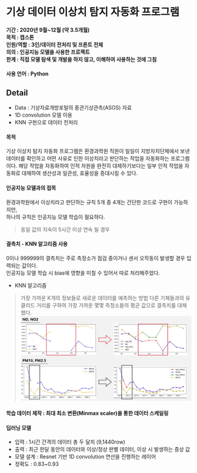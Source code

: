# 기상 데이터 이상치 탐지 자동화 프로그램

#### 기간 : 2020년 9월~12월 (약 3.5개월) <br/>목적 : 캡스톤<br/>인원/역할 : 3인/데이터 전처리 및 프론트 전체<br/>의의 : 인공지능 모델을 사용한 프로젝트<br/>한계 : 직접 모델 탐색 및 개발을 하지 않고, 이해하여 사용하는 것에 그침


#### 사용 언어 : Python <br/>

## Detail

* Data : 기상자료개방포털의 종관기상관측(ASOS) 자료
* 1D convolution 모델 이용
* KNN 구현으로 데이터 전처리


#### 목적
기상 이상치 탐지 자동화 프로그램은 환경과학원 직원이 일일이 지방자치단체에서 보낸 데이터를 확인하고 어떤 사유로 인한 이상치라고 판단하는 작업을 자동화하는 프로그램이다. 해당 작업을 자동화하여 인적 자원을 완전히 대체하기보다는 일부 인적 작업을 자동화로 대체하여 생산성과 일관성, 효율성을 증대시킬 수 있다. 

#### 인공지능 모델과의 접목
환경과학원에서 이상치라고 판단하는 규칙 5개 중 4개는 간단한 코드로 구현이 가능하지만, <br/>하나의 규칙은 인공지능 모델 학습이 필요하다.
> 동일 값의 지속이 5시간 이상 연속 될 경우
> 

#### 결측치 - KNN 알고리즘 사용
0이나 999999의 결측치는 주로 측정소가 점검 중이거나 센서 오작동이 발생할 경우 입력되는 값이다.<br/> 인공지능 모델 학습 시 bias에 영향을 미칠 수 있어서 따로 처리해주었다.<br/>
* KNN 알고리즘
 > 가장 가까운 K개의 정보들로 새로운 데이터를 예측하는 방법
다른 기체들과의 유클리드 거리를 구하여 가장 가까운 몇몇 측정소들의 평균 값으로 결측치를 대체했다.
![Alt text](/20210304204528.png)

#### 학습 데이터 제작 : 최대 최소 변환(Minmax scaler)을 통한 데이터 스케일링
#### 딥러닝 모델
* 입력 : 1시간 간격의 데이터 총 두 달치 (9,1440row)
* 출력 : 최근 한달 동안의 데이터와 이상/정상 판별 데이터, 이상 시 발생하는 증상 값
* 모델 설계 : Resnet 기반 1D convolution 연산을 진행하는 레이어
* 정확도 : 0.83~0.93
